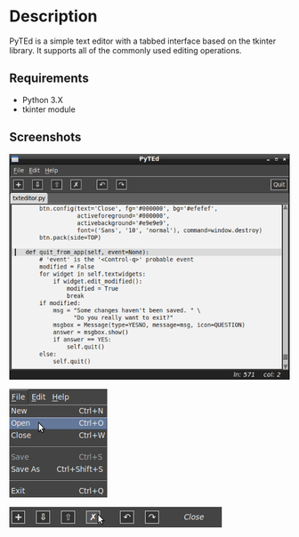 # Description
PyTEd is a simple text editor with a tabbed interface based on the tkinter library.
It supports all of the commonly used editing operations.

## Requirements
* Python 3.X
* tkinter module

## Screenshots
![Image alt](https://github.com/eukap/pyted/raw/master/screenshots/mainwindow.png)  

![Image alt](https://github.com/eukap/pyted/raw/master/screenshots/filemenu.png)  

![Image alt](https://github.com/eukap/pyted/raw/master/screenshots/toolbar.png)